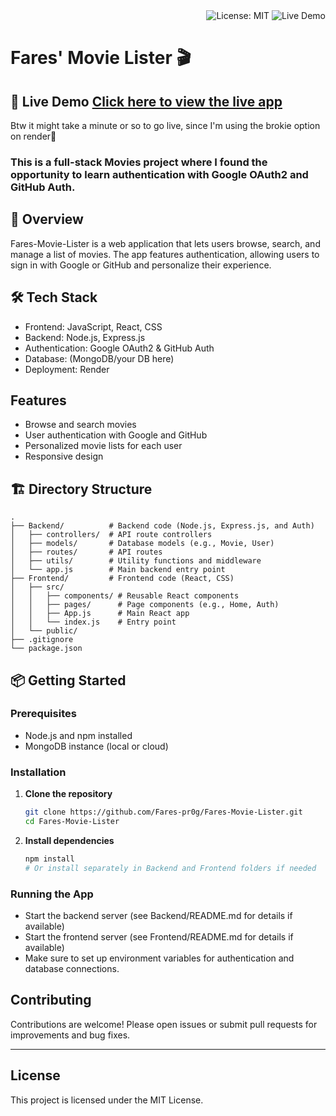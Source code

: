 <div style="text-align:right">
  <img src="https://img.shields.io/badge/License-MIT-yellow.svg" alt="License: MIT">
  <img src="https://img.shields.io/badge/Live-Demo-blue.svg" alt="Live Demo">
</div>

# Fares' Movie Lister 🎬

## **🚀 Live Demo** [Click here to view the live app](https://fares-movie-lister.onrender.com/) 
Btw it might take a minute or so to go live, since I'm using the brokie option on render🤭

### This is a full-stack Movies project where I found the opportunity to learn authentication with Google OAuth2 and GitHub Auth.

## 📖 Overview

Fares-Movie-Lister is a web application that lets users browse, search, and manage a list of movies. The app features authentication, allowing users to sign in with Google or GitHub and personalize their experience.

## 🛠️ Tech Stack
- Frontend: JavaScript, React, CSS
- Backend: Node.js, Express.js
- Authentication: Google OAuth2 & GitHub Auth
- Database: (MongoDB/your DB here)
- Deployment: Render

## Features

- Browse and search movies
- User authentication with Google and GitHub
- Personalized movie lists for each user
- Responsive design

## 🏗️ Directory Structure

```
.
├── Backend/          # Backend code (Node.js, Express.js, and Auth)
│   ├── controllers/  # API route controllers
│   ├── models/       # Database models (e.g., Movie, User)
│   ├── routes/       # API routes
│   ├── utils/        # Utility functions and middleware
│   └── app.js        # Main backend entry point
├── Frontend/         # Frontend code (React, CSS)
│   ├── src/
│   │   ├── components/ # Reusable React components
│   │   ├── pages/      # Page components (e.g., Home, Auth)
│   │   ├── App.js      # Main React app
│   │   └── index.js    # Entry point
│   └── public/
├── .gitignore
└── package.json
```

## 📦 Getting Started

### Prerequisites

- Node.js and npm installed
- MongoDB instance (local or cloud)

### Installation

1. **Clone the repository**
   ```bash
   git clone https://github.com/Fares-pr0g/Fares-Movie-Lister.git
   cd Fares-Movie-Lister
   ```

2. **Install dependencies**
   ```bash
   npm install
   # Or install separately in Backend and Frontend folders if needed
   ```

### Running the App

- Start the backend server (see Backend/README.md for details if available)
- Start the frontend server (see Frontend/README.md for details if available)
- Make sure to set up environment variables for authentication and database connections.

## Contributing

Contributions are welcome! Please open issues or submit pull requests for improvements and bug fixes.

---

## License

This project is licensed under the MIT License.
